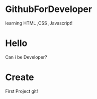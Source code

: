 # GithubForDeveloper
learning HTML ,CSS ,Javascript!

# Hello
Can i be Developer?

# Create
First Project git!